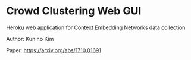 # Crowd Clustering Web GUI
Heroku web application for Context Embedding Networks data collection 

Author: Kun ho Kim 

Paper: https://arxiv.org/abs/1710.01691
